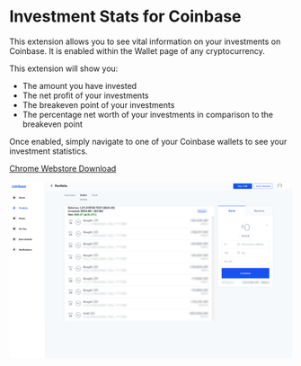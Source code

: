 # Investment Stats for Coinbase
This extension allows you to see vital information on your investments on Coinbase. It is enabled within the Wallet page of any cryptocurrency.

This extension will show you:
- The amount you have invested
- The net profit of your investments
- The breakeven point of your investments
- The percentage net worth of your investments in comparison to the breakeven point

Once enabled, simply navigate to one of your Coinbase wallets to see your investment statistics.

[Chrome Webstore Download](https://chrome.google.com/webstore/detail/investment-stats-for-coin/hgdhmdhnjphbkcnpihgdnajlpejpcgmo)

![Example Image](screenshot-1.png)
